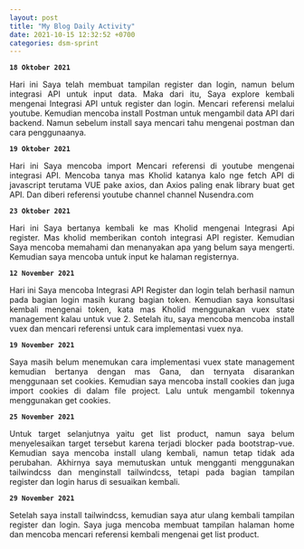```yaml
---
layout: post
title: "My Blog Daily Activity"
date: 2021-10-15 12:32:52 +0700
categories: dsm-sprint
---
```


**`18 Oktober 2021`**

<p style='text-align: justify;'>Hari ini Saya telah membuat tampilan register dan login, namun belum integrasi API untuk input data. Maka dari itu, Saya explore kembali mengenai Integrasi API untuk register dan login. Mencari referensi melalui youtube. Kemudian mencoba install Postman untuk mengambil data API dari backend. Namun sebelum install saya mencari tahu mengenai postman dan cara penggunaanya.</p>

**`19 Oktober 2021`**

<p style='text-align: justify;'>Hari ini Saya mencoba import Mencari referensi di youtube mengenai integrasi API. Mencoba tanya mas Kholid katanya kalo nge fetch API di javascript terutama VUE pake axios, dan Axios paling enak library buat get API. Dan diberi referensi youtube channel channel Nusendra.com</p>

**`23 Oktober 2021`**

<p style='text-align: justify;'>Hari ini Saya bertanya kembali ke mas Kholid mengenai Integrasi Api register. Mas kholid memberikan contoh integrasi API register. Kemudian Saya mencoba memahami dan menanyakan apa yang belum saya mengerti. Kemudian saya mencoba untuk input ke halaman registernya.</p>

**`12 November 2021`**

<p style='text-align: justify;'>Hari ini Saya mencoba Integrasi API Register dan login telah berhasil namun pada bagian login masih kurang bagian token. Kemudian saya konsultasi kembali mengenai token, kata mas Kholid menggunakan vuex state management kalau untuk vue 2. Setelah itu, saya mencoba mencoba install vuex dan mencari referensi untuk cara implementasi vuex nya.</p>

**`19 November 2021`**

<p style='text-align: justify;'>Saya masih belum menemukan cara implementasi vuex state management kemudian bertanya dengan mas Gana, dan ternyata disarankan menggunaan set cookies. Kemudian saya mencoba install cookies dan juga import cookies di dalam file project. Lalu untuk mengambil tokennya menggunakan get cookies.</p>

**`25 November 2021`**

<p style='text-align: justify;'>Untuk target selanjutnya yaitu get list product, namun saya belum menyelesaikan target tersebut karena terjadi blocker pada bootstrap-vue. Kemudian saya mencoba install ulang kembali, namun tetap tidak ada perubahan. Akhirnya saya memutuskan untuk mengganti menggunakan tailwindcss dan menginstall tailwindcss, tetapi pada bagian tampilan register dan login harus di sesuaikan kembali.</p>

**`29 November 2021`**

<p style='text-align: justify;'>Setelah saya install tailwindcss, kemudian saya atur ulang kembali tampilan register dan login. Saya juga mencoba membuat tampilan halaman home dan mencoba mencari referensi kembali mengenai get list product.</p>

